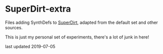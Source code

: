 # SuperDirt-extra
Files adding SynthDefs to [SuperDirt](https://github.com/musikinformatik/SuperDirt), adapted from the default set and other sources.

This is just my personal set of experiments, there's a lot of junk in here!

last updated 2019-07-05
